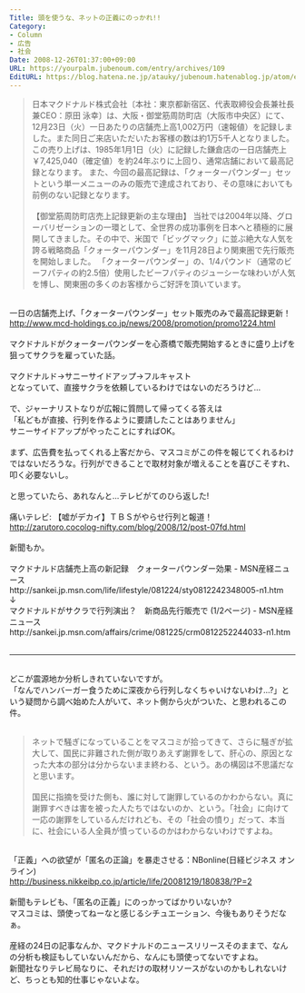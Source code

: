 ```yaml
---
Title: 頭を使うな、ネットの正義にのっかれ!!
Category:
- Column
- 広告
- 社会
Date: 2008-12-26T01:37:00+09:00
URL: https://yourpalm.jubenoum.com/entry/archives/109
EditURL: https://blog.hatena.ne.jp/atauky/jubenoum.hatenablog.jp/atom/entry/6653458415120883654
---
```


<blockquote>日本マクドナルド株式会社〔本社：東京都新宿区、代表取締役会長兼社長兼CEO：原田 泳幸〕は、大阪・御堂筋周防町店（大阪市中央区）にて、12月23日（火）一日あたりの店舗売上高1,002万円（速報値）を記録しました。また同日ご来店いただいたお客様の数は約1万5千人となりました。この売り上げは、1985年1月1日（火）に記録した鎌倉店の一日店舗売上￥7,425,040（確定値）を約24年ぶりに上回り、通常店舗において最高記録となります。  また、今回の最高記録は、「クォーターパウンダー」セットという単一メニューのみの販売で達成されており、その意味においても前例のない記録となります。<br /><br />【御堂筋周防町店売上記録更新の主な理由】    当社では2004年以降、グローバリゼーションの一環として、全世界の成功事例を日本へと積極的に展開してきました。その中で、米国で「ビッグマック」に並ぶ絶大な人気を誇る戦略商品「クォーターパウンダー」を11月28日より関東圏で先行販売を開始しました。  「クォーターパウンダー」の、1/4パウンド（通常のビーフパティの約2.5倍）使用したビーフパティのジューシーな味わいが人気を博し、関東圏の多くのお客様からご好評を頂いています。</blockquote><br />一日の店舗売上げ、「クォーターパウンダー」セット販売のみで最高記録更新！<br /><a href="http://www.mcd-holdings.co.jp/news/2008/promotion/promo1224.html">http://www.mcd-holdings.co.jp/news/2008/promotion/promo1224.html</a><br /><br />マクドナルドがクォーターパウンダーを心斎橋で販売開始するときに盛り上げを狙ってサクラを雇っていた話。<br /><br />マクドナルド→サニーサイドアップ→フルキャスト<br />となっていて、直接サクラを依頼しているわけではないのだろうけど...<br /><br />で、ジャーナリストなりが広報に質問して帰ってくる答えは<br />「私どもが直接、行列を作るように要請したことはありません」<br />サニーサイドアップがやったことにすればOK。<br /><br />まず、広告費を払ってくれる上客だから、マスコミがこの件を報じてくれるわけではないだろうな。行列ができることで取材対象が増えることを喜びこそすれ、叩く必要ないし。<br /><br />と思っていたら、あれなんと...テレビがてのひら返した!<br /><br />痛いテレビ: 【嘘がデカイ】ＴＢＳがやらせ行列と報道！<br /><a href="http://zarutoro.cocolog-nifty.com/blog/2008/12/post-07fd.html">http://zarutoro.cocolog-nifty.com/blog/2008/12/post-07fd.html</a><br /><br />新聞もか。<br /><br />マクドナルド店舗売上高の新記録　クォーターパウンダー効果 - MSN産経ニュース<br />http://sankei.jp.msn.com/life/lifestyle/081224/sty0812242348005-n1.htm<br />↓<br />マクドナルドがサクラで行列演出？　新商品先行販売で (1/2ページ) - MSN産経ニュース<br />http://sankei.jp.msn.com/affairs/crime/081225/crm0812252244033-n1.htm<br /><br /><hr /><br />どこが震源地か分析しきれていないですが。<br />「なんでハンバーガー食うために深夜から行列しなくちゃいけないわけ...?」という疑問から調べ始めた人がいて、ネット側から火がついた、と思われるこの件。<br /><br /><blockquote>ネットで騒ぎになっていることをマスコミが拾ってきて、さらに騒ぎが拡大して、国民に非難された側が取りあえず謝罪をして、肝心の、原因となった大本の部分は分からないまま終わる、という。あの構図は不思議だなと思います。<br /><br />国民に指摘を受けた側も、誰に対して謝罪しているのかわからない。真に謝罪すべきは害を被った人たちではないのか、という。「社会」に向けて一応の謝罪をしているんだけれども、その「社会の憤り」だって、本当に、社会にいる人全員が憤っているのかはわからないわけですよね。</blockquote><br />「正義」への欲望が「匿名の正論」を暴走させる：NBonline(日経ビジネス オンライン)<br /><a href="http://business.nikkeibp.co.jp/article/life/20081219/180838/?P=2">http://business.nikkeibp.co.jp/article/life/20081219/180838/?P=2</a><br /><br />新聞もテレビも、「匿名の正義」にのっかってばかりいないか?<br />マスコミは、頭使ってねーなと感じるシチュエーション、今後もありそうだなぁ。<br /><br />産経の24日の記事なんか、マクドナルドのニュースリリースそのままで、なんの分析も検証もしていないんだから、なんにも頭使ってないですよね。<br />新聞社なりテレビ局なりに、それだけの取材リソースがないのかもしれないけど、ちっとも知的仕事じゃないよな。
